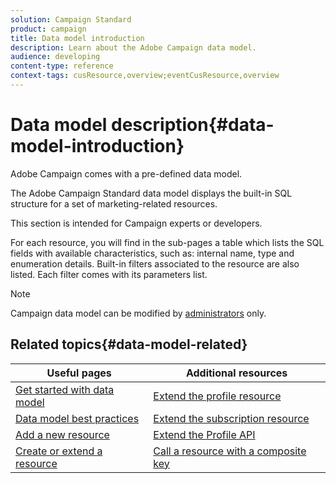 ```yaml
---
solution: Campaign Standard
product: campaign
title: Data model introduction
description: Learn about the Adobe Campaign data model.
audience: developing
content-type: reference
context-tags: cusResource,overview;eventCusResource,overview
---
```


# Data model description{#data-model-introduction}

Adobe Campaign comes with a pre-defined data model. 

The Adobe Campaign Standard data model displays the built-in SQL structure for a set of marketing-related resources.

This section is intended for Campaign experts or developers.

For each resource, you will find in the sub-pages a table which lists the SQL fields with available characteristics, such as: internal name, type and enumeration details. Built-in filters associated to the resource are also listed. Each filter comes with its parameters list.

>[!NOTE]
>Campaign data model can be modified by [administrators](../../administration/using/users-management.md#functional-administrators) only.

## Related topics{#data-model-related}

| Useful pages | Additional resources |
|---|---|
| [Get started with data model](data-model-concepts.md) | [Extend the profile resource](extending-the-profile-resource-with-a-new-field.md) |
| [Data model best practices](data-model-best-practices.md) | [Extend the subscription resource](extending-the-subscriptions-to-an-application-resource.md) |
| [Add a new resource](key-steps-to-add-a-resource.md) |  [Extend the Profile API](about-extending-the-api.md) |
| [Create or extend a resource](creating-or-extending-the-resource.md) | [Call a resource with a composite key](uc-calling-resource-id-key.md) |
